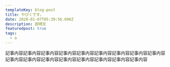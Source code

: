 ```yaml
---
templateKey: blog-post
title: やびくです。
date: 2020-01-07T05:39:56.696Z
description: 説明文
featuredpost: true
tags:
  - a
---
```

記事内容記事内容記事内容記事内容記事内容記事内容記事内容記事内容記事内容記事内容記事内容記事内容記事内容記事内容記事内容記事内容記事内容
